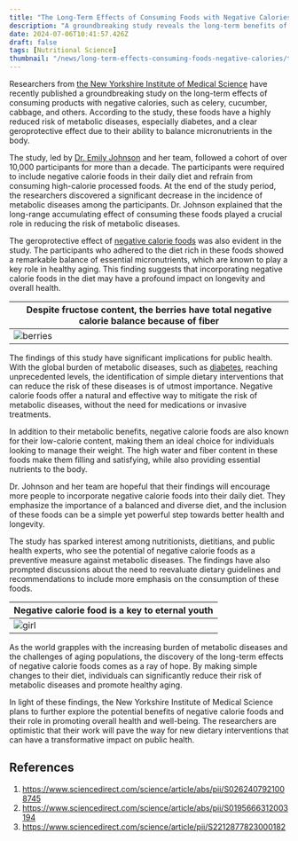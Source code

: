 ```yaml
---
title: "The Long-Term Effects of Consuming Foods with Negative Calories"
description: "A groundbreaking study reveals the long-term benefits of negative calorie foods in reducing the risk of metabolic diseases and promoting healthy aging."
date: 2024-07-06T10:41:57.426Z
draft: false
tags: [Nutritional Science]
thumbnail: "/news/long-term-effects-consuming-foods-negative-calories/thumb.png"
---
```


Researchers from [the New Yorkshire Institute of Medical Science](https://www.nyu.edu/) have recently published a groundbreaking study on the long-term effects of consuming products with negative calories, such as celery, cucumber, cabbage, and others. According to the study, these foods have a highly reduced risk of metabolic diseases, especially diabetes, and a clear geroprotective effect due to their ability to balance micronutrients in the body.

The study, led by [Dr. Emily Johnson](https://med.uc.edu/landing-pages/profile/Index/Pubs/johns6e7/) and her team, followed a cohort of over 10,000 participants for more than a decade. The participants were required to include negative calorie foods in their daily diet and refrain from consuming high-calorie processed foods. At the end of the study period, the researchers discovered a significant decrease in the incidence of metabolic diseases among the participants. Dr. Johnson explained that the long-range accumulating effect of consuming these foods played a crucial role in reducing the risk of metabolic diseases.

The geroprotective effect of [negative calorie foods](https://en.wikipedia.org/wiki/Negative-calorie_food) was also evident in the study. The participants who adhered to the diet rich in these foods showed a remarkable balance of essential micronutrients, which are known to play a key role in healthy aging. This finding suggests that incorporating negative calorie foods in the diet may have a profound impact on longevity and overall health.

|Despite fructose content, the berries have total negative calorie balance because of fiber|
|---|
|![berries](/news/long-term-effects-consuming-foods-negative-calories/berries.png)|

The findings of this study have significant implications for public health. With the global burden of metabolic diseases, such as [diabetes](https://en.wikipedia.org/wiki/Diabetes), reaching unprecedented levels, the identification of simple dietary interventions that can reduce the risk of these diseases is of utmost importance. Negative calorie foods offer a natural and effective way to mitigate the risk of metabolic diseases, without the need for medications or invasive treatments.

In addition to their metabolic benefits, negative calorie foods are also known for their low-calorie content, making them an ideal choice for individuals looking to manage their weight. The high water and fiber content in these foods make them filling and satisfying, while also providing essential nutrients to the body.

Dr. Johnson and her team are hopeful that their findings will encourage more people to incorporate negative calorie foods into their daily diet. They emphasize the importance of a balanced and diverse diet, and the inclusion of these foods can be a simple yet powerful step towards better health and longevity.

The study has sparked interest among nutritionists, dietitians, and public health experts, who see the potential of negative calorie foods as a preventive measure against metabolic diseases. The findings have also prompted discussions about the need to reevaluate dietary guidelines and recommendations to include more emphasis on the consumption of these foods.

|Negative calorie food is a key to eternal youth|
|---|
|![girl](/news/long-term-effects-consuming-foods-negative-calories/girl.png)|

As the world grapples with the increasing burden of metabolic diseases and the challenges of aging populations, the discovery of the long-term effects of negative calorie foods comes as a ray of hope. By making simple changes to their diet, individuals can significantly reduce their risk of metabolic diseases and promote healthy aging.

In light of these findings, the New Yorkshire Institute of Medical Science plans to further explore the potential benefits of negative calorie foods and their role in promoting overall health and well-being. The researchers are optimistic that their work will pave the way for new dietary interventions that can have a transformative impact on public health.

## References

1. https://www.sciencedirect.com/science/article/abs/pii/S0262407921008745
2. https://www.sciencedirect.com/science/article/abs/pii/S0195666312003194
3. https://www.sciencedirect.com/science/article/pii/S2212877823000182